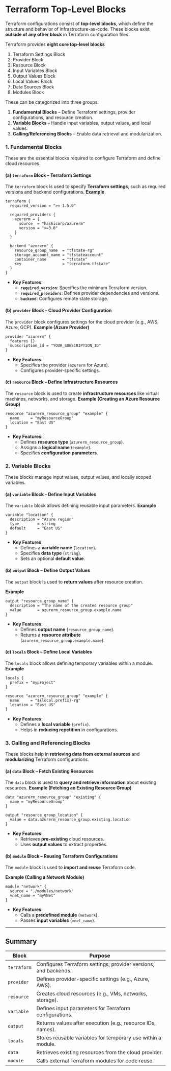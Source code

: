 
# **Terraform Top-Level Blocks**

Terraform configurations consist of **top-level blocks**, which define the structure and behavior of infrastructure-as-code. These blocks exist **outside of any other block** in Terraform configuration files.

Terraform provides **eight core top-level blocks**
1. Terraform Settings Block
2. Provider Block
3. Resource Block
4. Input Variables Block
5. Output Values Block
6. Local Values Block
7. Data Sources Block
8. Modules Block


These can be categorized into three groups:


1. **Fundamental Blocks** – Define Terraform settings, provider configurations, and resource creation.
2. **Variable Blocks** – Handle input variables, output values, and local values.
3. **Calling/Referencing Blocks** – Enable data retrieval and modularization.


### **1. Fundamental Blocks**
These are the essential blocks required to configure Terraform and define cloud resources.

#### **(a) `terraform` Block – Terraform Settings**
The `terraform` block is used to specify **Terraform settings**, such as required versions and backend configurations.
**Example**
```hcl
terraform {
  required_version = ">= 1.5.0"

  required_providers {
    azurerm = {
      source  = "hashicorp/azurerm"
      version = ">=3.0"
    }
  }

  backend "azurerm" {
    resource_group_name  = "tfstate-rg"
    storage_account_name = "tfstateaccount"
    container_name       = "tfstate"
    key                  = "terraform.tfstate"
  }
}
```
- **Key Features**:
    - **`required_version`**: Specifies the minimum Terraform version.
    - **`required_providers`**: Defines provider dependencies and versions.
    - **`backend`**: Configures remote state storage.

#### **(b) `provider` Block – Cloud Provider Configuration**
The `provider` block configures settings for the cloud provider (e.g., AWS, Azure, GCP).
**Example (Azure Provider)**
```hcl
provider "azurerm" {
  features {}
  subscription_id = "YOUR_SUBSCRIPTION_ID"
}
```
- **Key Features**:
    - Specifies the provider (`azurerm` for Azure).
    - Configures provider-specific settings.

#### **(c) `resource` Block – Define Infrastructure Resources**
The `resource` block is used to create **infrastructure resources** like virtual machines, networks, and storage.
**Example (Creating an Azure Resource Group)**
```hcl
resource "azurerm_resource_group" "example" {
  name     = "myResourceGroup"
  location = "East US"
}
```
- **Key Features**:
    - Defines **resource type** (`azurerm_resource_group`).
    - Assigns a **logical name** (`example`).
    - Specifies **configuration parameters**.


### **2. Variable Blocks**
These blocks manage input values, output values, and locally scoped variables.

#### **(a) `variable` Block – Define Input Variables**
The `variable` block allows defining reusable input parameters.
**Example**
```hcl
variable "location" {
  description = "Azure region"
  type        = string
  default     = "East US"
}
```
- **Key Features**:
    - Defines a **variable name** (`location`).
    - Specifies **data type** (`string`).
    - Sets an optional **default value**.

#### **(b) `output` Block – Define Output Values**
The `output` block is used to **return values** after resource creation.

**Example**
```hcl
output "resource_group_name" {
  description = "The name of the created resource group"
  value       = azurerm_resource_group.example.name
}
```
- **Key Features**:
    - Defines **output name** (`resource_group_name`).
    - Returns a **resource attribute** (`azurerm_resource_group.example.name`).

#### **(c) `locals` Block – Define Local Variables**
The `locals` block allows defining temporary variables within a module.
**Example**
```hcl
locals {
  prefix = "myproject"
}

resource "azurerm_resource_group" "example" {
  name     = "${local.prefix}-rg"
  location = "East US"
}
```
- **Key Features**:
    - Defines a **local variable** (`prefix`).
    - Helps in **reducing repetition** in configurations.

### **3. Calling and Referencing Blocks**
These blocks help in **retrieving data from external sources** and **modularizing** Terraform configurations.

#### **(a) `data` Block – Fetch Existing Resources**
The `data` block is used to **query and retrieve information** about existing resources.
**Example (Fetching an Existing Resource Group)**
```hcl
data "azurerm_resource_group" "existing" {
  name = "myResourceGroup"
}

output "resource_group_location" {
  value = data.azurerm_resource_group.existing.location
}
```
- **Key Features**:
    - Retrieves **pre-existing** cloud resources.
    - Uses **output values** to extract properties.

#### **(b) `module` Block – Reusing Terraform Configurations**
The `module` block is used to **import and reuse** Terraform code.

**Example (Calling a Network Module)**
```hcl
module "network" {
  source = "./modules/network"
  vnet_name = "myVNet"
}
```
- **Key Features**:
    - Calls a **predefined module** (`network`).
    - Passes **input variables** (`vnet_name`).
---
## **Summary**

| **Block**       | **Purpose** |
|---------------|------------|
| `terraform`  | Configures Terraform settings, provider versions, and backends. |
| `provider`   | Defines provider-specific settings (e.g., Azure, AWS). |
| `resource`   | Creates cloud resources (e.g., VMs, networks, storage). |
| `variable`   | Defines input parameters for Terraform configurations. |
| `output`     | Returns values after execution (e.g., resource IDs, names). |
| `locals`     | Stores reusable variables for temporary use within a module. |
| `data`       | Retrieves existing resources from the cloud provider. |
| `module`     | Calls external Terraform modules for code reuse. |


